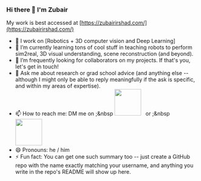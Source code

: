 ### Hi there 👋 I'm Zubair

My work is best accessed at [https://zubairirshad.com/](https://zubairirshad.com/)

- 🔭 I work on [Robotics + 3D computer vision and Deep Learning]
- 🌱 I’m currently learning tons of cool stuff in teaching robots to perform sim2real, 3D visual understanding, scene reconstruction (and beyond).
- 👯 I’m frequently looking for collaborators on my projects. If that's you, let's get in touch!
- 💬 Ask me about research or grad school advice (and anything else -- although I might only be able to reply meaningfully if the ask is specific, and within my areas of expertise).
- 📫 How to reach me: DM me on ;&nbsp
  <a href="https://www.linkedin.com/in/zubair-irshad/">
    <img src="https://img.shields.io/badge/linkedin-%230077B5.svg?&style=for-the-badge&logo=linkedin&logoColor=white" width="70"></a> &nbsp; or ;&nbsp
  <a href="https://twitter.com/mzubairirshad">
    <img src="https://img.shields.io/badge/Twitter-1DA1F2?style=for-the-badge&logo=twitter&logoColor=white" width="70"></a>       
- 😄 Pronouns: he / him
- ⚡ Fun fact: You can get one such summary too -- just create a GitHub repo with the name exactly matching your username, and anything you write in the repo's README will show up here.
